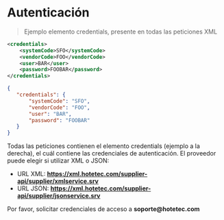 # Autenticación

> Ejemplo elemento credentials, presente en todas las peticiones XML

````xml
<credentials>
    <systemCode>SFO</systemCode>
    <vendorCode>FOO</vendorCode>
    <user>BAR</user>
    <password>FOOBAR</password>
</credentials>
````

````json
{
   "credentials": {
       "systemCode": "SFO",
       "vendorCode": "FOO",
       "user": "BAR",
       "password": "FOOBAR"
   }
}
````

Todas las peticiones contienen el elemento credentials (ejemplo a la derecha), el cuál contiene las credenciales de autenticación.
El proveedor puede elegir si utilizar XML o JSON:

- URL XML: **https://xml.hotetec.com/supplier-api/supplier/xmlservice.srv**
- URL JSON: **https://xml.hotetec.com/supplier-api/supplier/jsonservice.srv**

<aside class="notice">Por favor, solicitar credenciales de acceso a <b>soporte@hotetec.com</b></aside>

